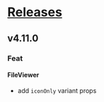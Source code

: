 # [Releases](https://github.com/Tracktor/design-system/releases)

## v4.11.0

###  Feat
#### FileViewer
- add `iconOnly` variant props
